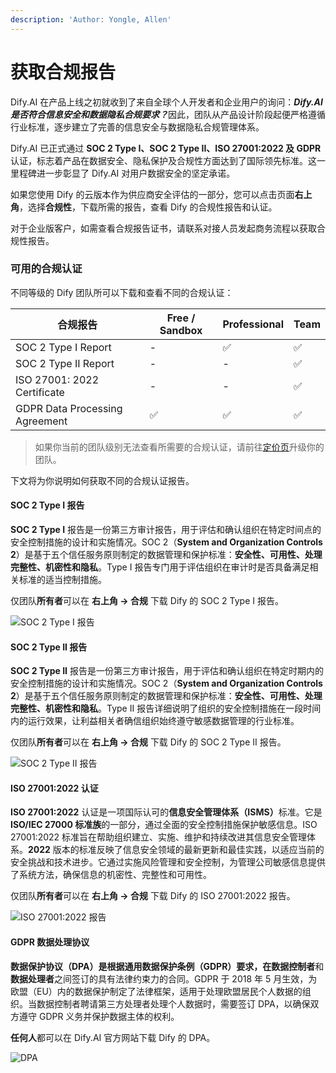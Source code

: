 ```yaml
---
description: 'Author: Yongle, Allen'
---
```


# 获取合规报告

Dify.AI 在产品上线之初就收到了来自全球个人开发者和企业用户的询问：_**Dify.AI 是否符合信息安全和数据隐私合规要求？**_&#x56E0;此，团队从产品设计阶段起便严格遵循行业标准，逐步建立了完善的信息安全与数据隐私合规管理体系。

Dify.AI 已正式通过 **SOC 2 Type I、SOC 2 Type II、ISO 27001:2022 及 GDPR** 认证，标志着产品在数据安全、隐私保护及合规性方面达到了国际领先标准。这一里程碑进一步彰显了 Dify.AI 对用户数据安全的坚定承诺。

如果您使用 Dify 的云版本作为供应商安全评估的一部分，您可以点击页面**右上角**，选择**合规性**，下载所需的报告，查看 Dify 的合规性报告和认证。

对于企业版客户，如需查看合规报告证书，请联系对接人员发起商务流程以获取合规性报告。

### 可用的合规认证

不同等级的 Dify 团队所可以下载和查看不同的合规认证：

| 合规报告                            | Free / Sandbox | Professional | Team |
| ------------------------------- | -------------- | ------------ | ---- |
| SOC 2 Type I Report             | -              | ✅            | ✅    |
| SOC 2 Type II Report            | -              | -            | ✅    |
| ISO 27001: 2022 Certificate     | -              | -            | ✅    |
| GDPR Data Processing Agreement  | ✅              | ✅            | ✅    |

> 如果你当前的团队级别无法查看所需要的合规认证，请前往[定价页](https://dify.ai/pricing)升级你的团队。

下文将为你说明如何获取不同的合规认证报告。

#### SOC 2 Type I 报告

**SOC 2 Type I** 报告是一份第三方审计报告，用于评估和确认组织在特定时间点的安全控制措施的设计和实施情况。SOC 2（**System and Organization Controls 2**）是基于五个信任服务原则制定的数据管理和保护标准：**安全性、可用性、处理完整性、机密性和隐私**。Type I 报告专门用于评估组织在审计时是否具备满足相关标准的适当控制措施。

仅团队**所有者**可以在 **右上角 → 合规** 下载 Dify 的 SOC 2 Type I 报告。

![SOC 2 Type I 报告](https://assets-docs.dify.ai/2025/02/552f4358bea904c4bf12a131a410916c.png)

#### SOC 2 Type II 报告

**SOC 2 Type II** 报告是一份第三方审计报告，用于评估和确认组织在特定时期内的安全控制措施的设计和实施情况。SOC 2（**System and Organization Controls 2**）是基于五个信任服务原则制定的数据管理和保护标准：**安全性、可用性、处理完整性、机密性和隐私**。Type II 报告详细说明了组织的安全控制措施在一段时间内的运行效果，让利益相关者确信组织始终遵守敏感数据管理的行业标准。

仅团队**所有者**可以在 **右上角 → 合规** 下载 Dify 的 SOC 2 Type II 报告。

![SOC 2 Type II 报告](https://assets-docs.dify.ai/2025/02/06975e86faba9928a11c962a57aa454f.png)

#### ISO 27001:2022 认证

**ISO 27001:2022** 认证是一项国际认可的**信息安全管理体系（ISMS）**&#x6807;准。它是 **ISO/IEC 27000 标准族**的一部分，通过全面的安全控制措施保护敏感信息。ISO 27001:2022 标准旨在帮助组织建立、实施、维护和持续改进其信息安全管理体系。**2022** 版本的标准反映了信息安全领域的最新更新和最佳实践，以适应当前的安全挑战和技术进步。它通过实施风险管理和安全控制，为管理公司敏感信息提供了系统方法，确保信息的机密性、完整性和可用性。

仅团队**所有者**可以在 **右上角 → 合规** 下载 Dify 的 ISO 27001:2022 报告。

![ISO 27001:2022 报告](https://assets-docs.dify.ai/2025/02/7aaf7771af28bf7182bf7fda40c7b5bb.png)

#### GDPR 数据处理协议

**数据保护协议（DPA）是根据通用数据保护条例（GDPR）要求，在数据控制者**和**数据处理者**之间签订的具有法律约束力的合同。GDPR 于 2018 年 5 月生效，为欧盟（EU）内的数据保护制定了法律框架，适用于处理欧盟居民个人数据的组织。当数据控制者聘请第三方处理者处理个人数据时，需要签订 DPA，以确保双方遵守 GDPR 义务并保护数据主体的权利。

**任何人**都可以在 Dify.AI 官方网站下载 Dify 的 DPA。

![DPA](https://assets-docs.dify.ai/2025/02/291cddb3bf9dfd8c92967eabb87b95a0.png)
